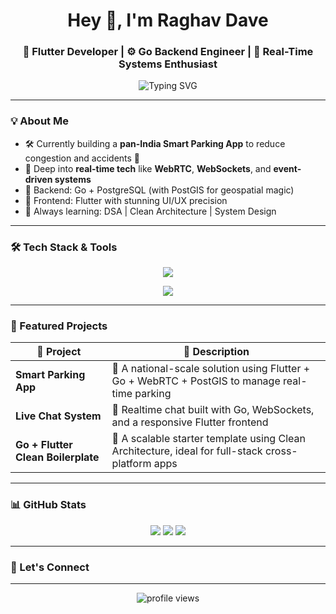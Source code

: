 <h1 align="center">Hey 👋, I'm Raghav Dave </h1>
<h3 align="center">🚀 Flutter Developer | ⚙️ Go Backend Engineer | 🎯 Real-Time Systems Enthusiast</h3>

<p align="center">
  <img src="https://readme-typing-svg.herokuapp.com?font=Fira+Code&duration=3000&pause=500&center=true&vCenter=true&width=435&lines=Building+real-time+Flutter+apps...;Scaling+Go+backends+with+WebSockets+%26+WebRTC;Designing+UI%2FUX+that+delights;Learning+every+single+day+🚀" alt="Typing SVG" />
</p>

---

### 💡 About Me

- 🛠️ Currently building a **pan-India Smart Parking App** to reduce congestion and accidents 🚗
- 🧠 Deep into **real-time tech** like **WebRTC**, **WebSockets**, and **event-driven systems**
- 🎯 Backend: Go + PostgreSQL (with PostGIS for geospatial magic)
- 🎨 Frontend: Flutter with stunning UI/UX precision
- 🌱 Always learning: DSA | Clean Architecture | System Design

---

### 🛠️ Tech Stack & Tools

<p align="center">
  <img src="https://skillicons.dev/icons?i=flutter,dart,go,postgres,figma" />
</p>

<p align="center">
  <img src="https://skillicons.dev/icons?i=webrtc,redis,firebase,postgresql,vercel,vscode" />
</p>

---

### 🌟 Featured Projects

| 🚀 Project | 🔎 Description |
|-----------|----------------|
| **Smart Parking App** | 🔧 A national-scale solution using Flutter + Go + WebRTC + PostGIS to manage real-time parking |
| **Live Chat System** | 📡 Realtime chat built with Go, WebSockets, and a responsive Flutter frontend |
| **Go + Flutter Clean Boilerplate** | 🧱 A scalable starter template using Clean Architecture, ideal for full-stack cross-platform apps |

---

### 📊 GitHub Stats

<p align="center">
  <img src="https://github-readme-streak-stats.herokuapp.com/?user=Neutrino-18&theme=tokyonight" />
  <img src="https://github-readme-stats.vercel.app/api?username=Neutrino-18&show_icons=true&theme=tokyonight" />
  <img src="https://github-readme-stats.vercel.app/api/top-langs/?username=Neutrino-18&layout=compact&theme=tokyonight" />
</p>

---

### 🔗 Let's Connect

<p align="center">
<!--   <a href="https://www.linkedin.com/in/raghav-dave-27087225b/" target="_blank"><img alt="LinkedIn" src="https://img.shields.io/badge/-LinkedIn-0A66C2?style=for-the-badge&logo=linkedin&logoColor=white"/></a> -->
<!--   <a href="https://twitter.com/your-twitter" target="_blank"><img alt="Twitter" src="https://img.shields.io/badge/-Twitter-1DA1F2?style=for-the-badge&logo=twitter&logoColor=white"/></a>
  <a href="https://your-portfolio.com" target="_blank"><img alt="Portfolio" src="https://img.shields.io/badge/-Portfolio-FF6B6B?style=for-the-badge&logo=fire&logoColor=white"/></a> -->
</p>

---

<p align="center"><img src="https://komarev.com/ghpvc/?username=Neutrino-18&label=Profile%20views&color=blueviolet&style=flat" alt="profile views"/></p>
